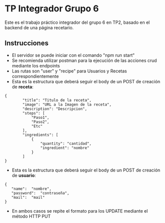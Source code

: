 # TP Integrador Grupo 6
Este es el trabajo práctico integrador del grupo 6 en TP2, basado en el backend de una página recetario.

## Instrucciones

 - El servidor se puede iniciar con el comando "npm run start"
 - Se recomienda utilizar postman para la ejecución de las acciones crud mediante los endpoints
 - Las rutas son "user" y "recipe" para Usuarios y Recetas correspondientemente
 - Esta es la estructura que deberá seguir el body de un POST de creación de **receta**:
```    
{
        "title": "Titulo de la receta",
        "image": "URL a la Imagen de la receta",
        "description": "Descripcion",
        "steps": [
            "Paso1",
            "Paso2",
            "Etc"
        ],
        "ingredients": [
            {
                "quantity": "cantidad",
                "ingredient": "nombre"
            }
        ]
}
```
 - Esta es la estructura que deberá seguir el body de un POST de creación de **usuario**:
 ```    
{
	"name":  "nombre",
	"password":  "contraseña",
	"mail":  "mail"
}
```
- En ambos casos se repite el formato para los UPDATE mediante el método HTTP PUT